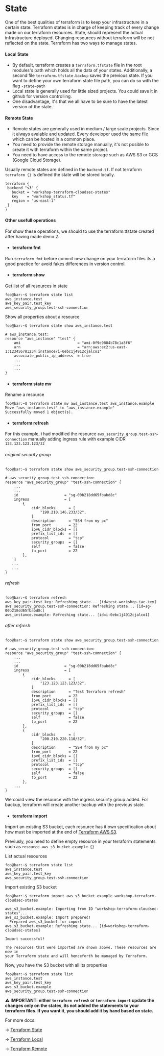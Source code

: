 # State

One of the best qualities of terraform is to keep your infrastructure in a certain state. Terraform states is in charge of keeping track of every change made on our terraform resources. State, should represent the actual infrastructure deployed. Changing resources without terraform will be not reflected on the state.
Terraform has two ways to manage states.

#### Local State
 * By default, terraform creates a `terraform.tfstate` file in the root modules's path which holds all the data of your states. Additionally, a second file  `terraform.tfstate.backup` saves the previous state. If you want to define your own terraform state file path, you can do so with the flag `-state=path`
 * Local state is generally used for little sized projects. You could save it in github for version controlling.
 * One disadvantage, it's that we all have to be sure to have the latest version of the state.

#### Remote State
  * Remote states are generally used in medium / large scale projects. Since it always avaiable and updated. Every developer used the same file which can be hosted in a common place.
  * You need to provide the remote storage manually, it's not posible to create it with terraform within the same project.
  * You need to have access to the remote storage such as AWS S3 or GCS (Google Cloud Storage).
 
Usually remote states are defined in the `backend.tf`. If not terraform `terraform {}` is defined the state will be stored locally. 

 ```hcl
 terraform {
  backend "s3" {
    bucket = "workshop-terraform-cloudsec-states"
    key    = "workshop_status.tf"
    region = "us-east-1"
  }
}
 ```
 
#### Other usefull operations
For show these operations, we should to use the terraform.tfstate created after having made demo 2.

* #### terraform fmt
Run `terraform fmt` before commit new change on your terraform files its a good practice for avoid fakes differences in version control.

* #### terraform show
Get list of all resources in state
````console
foo@bar:~$ terraform state list
aws_instance.test
aws_key_pair.test_key
aws_security_group.test-ssh-connection
````

Show all properties about a resource
```console
foo@bar:~$ terraform state show aws_instance.test
```
```hcl
# aws_instance.test:
resource "aws_instance" "test" {
    ami                          = "ami-0f9c9884b78c1a3f6"
    arn                          = "arn:aws:ec2:us-east-1:123456781234:instance/i-0ebc1j4912cjalco1"
    associate_public_ip_address  = true
    ...
    ...
    ...
}
```
* #### terraform state mv
Rename a resource
```console
foo@bar:~$ terraform state mv aws_instance.test aws_instance.example
Move "aws_instance.test" to "aws_instance.example"
Successfully moved 1 object(s).
```
* #### terraform refresh
For this example, i had modified the resource `aws_security_group.test-ssh-connection` manually adding ingress rule with example CIDR `123.123.123.123/32` 
###### original security group
```console
foo@bar:~$ terraform state show aws_security_group.test-ssh-connection
```
```hcl
# aws_security_group.test-ssh-connection:
resource "aws_security_group" "test-ssh-connection" {
    ...
    ...
    id                     = "sg-00b218dd65fbabd8c"
    ingress                = [
        {
            cidr_blocks      = [
                "190.210.146.233/32",
            ]
            description      = "SSH from my pc"
            from_port        = 22
            ipv6_cidr_blocks = []
            prefix_list_ids  = []
            protocol         = "tcp"
            security_groups  = []
            self             = false
            to_port          = 22
        },
    ]
   ...
   ...
}
```
###### refresh
```console
foo@bar:~$ terraform refresh
aws_key_pair.test_key: Refreshing state... [id=test-workshop-iac-key]
aws_security_group.test-ssh-connection: Refreshing state... [id=sg-00b218dd65fbabd8c]
aws_instance.example: Refreshing state... [id=i-0ebc1j4912cjalco1]
````

###### after refresh
```console
foo@bar:~$ terraform state show aws_security_group.test-ssh-connection
```
```hcl
# aws_security_group.test-ssh-connection:
resource "aws_security_group" "test-ssh-connection" {
    ...
    ...
    id                     = "sg-00b218dd65fbabd8c"
    ingress                = [
        {
            cidr_blocks      = [
                "123.123.123.123/32",
            ]
            description      = "Test Terraform refresh"
            from_port        = 22
            ipv6_cidr_blocks = []
            prefix_list_ids  = []
            protocol         = "tcp"
            security_groups  = []
            self             = false
            to_port          = 22
        },
        {
            cidr_blocks      = [
                "200.210.220.110/32",
            ]
            description      = "SSH from my pc"
            from_port        = 22
            ipv6_cidr_blocks = []
            prefix_list_ids  = []
            protocol         = "tcp"
            security_groups  = []
            self             = false
            to_port          = 22
        },
    ...
}
```
We could view the resource with the ingress security group added. For backup, terraform will create another backup with the previous state.

* #### terraform import
Import an existing S3 bucket, each resource has it own specification about how must be imported at the end of <a href="https://www.terraform.io/docs/providers/aws/r/s3_bucket.html"> Terraform AWS S3</a>.

Previusly, you need to define empty resource in your terraform statements such as `resource aws_s3_bucket.example {}`

List actual resources
````console
foo@bar:~$ terraform state list
aws_instance.test
aws_key_pair.test_key
aws_security_group.test-ssh-connection
````

Import existing S3 bucket
```console
foo@bar:~$ terraform import aws_s3_bucket.example workshop-terraform-cloudsec-states

aws_s3_bucket.example: Importing from ID "workshop-terraform-cloudsec-states"...
aws_s3_bucket.example: Import prepared!
  Prepared aws_s3_bucket for import
aws_s3_bucket.example: Refreshing state... [id=workshop-terraform-cloudsec-states]

Import successful!

The resources that were imported are shown above. These resources are now in
your Terraform state and will henceforth be managed by Terraform.
````

Now, you have the S3 bucket with all its properties
```console
foo@bar:~$ terraform state list
aws_instance.test
aws_key_pair.test_key
aws_s3_bucket.example
aws_security_group.test-ssh-connection
```


**:warning: IMPORTANT: either `terraform refresh` or `terraform import` update the changes only on the states, its not added the statements to your terraform files. If you want it, you should add it by hand based on state.**


For more docs:

 &rarr; <a href="https://www.terraform.io/docs/state/index.html"> Terraform State </a>
 
 &rarr; <a href="https://www.terraform.io/docs/backends/types/local.html"> Terraform Local </a>
 
 &rarr; <a href="https://www.terraform.io/docs/backends/types/remote.html"> Terraform Remote </a>
